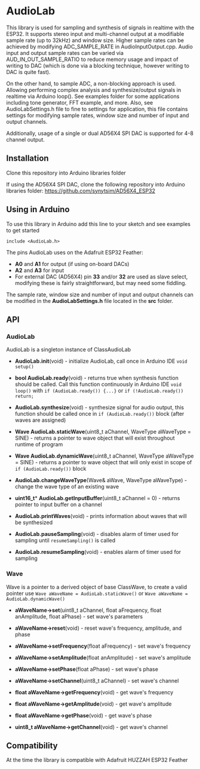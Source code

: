 # AudioLab

This library is used for sampling and synthesis of signals in realtime with the ESP32. It supports stereo input and multi-channel output at a modifiable sample rate (up to 32kHz) and window size. Higher sample rates can be achieved by modifying ADC_SAMPLE_RATE in AudioInputOutput.cpp. Audio input and output sample rates can be varied via AUD_IN_OUT_SAMPLE_RATIO to reduce memory usage and impact of writing to DAC (which is done via a blocking technique, however writing to DAC is quite fast).

On the other hand, to sample ADC, a non-blocking approach is used. Allowing performing complex analysis and synthesize/output signals in realtime via Arduino loop(). See examples folder for some applications including tone generator, FFT example, and more. Also, see AudioLabSettings.h file to fine to settings for application, this file contains settings for modifying sample rates, window size and number of input and output channels.

Additionally, usage of a single or dual AD56X4 SPI DAC is supported for 4-8 channel output.

## Installation

Clone this repository into Arduino libraries folder

If using the AD56X4 SPI DAC, clone the following repository into Arduino libraries folder: https://github.com/synytsim/AD56X4_ESP32

## Using in Arduino

To use this library in Arduino add this line to your sketch and see examples to get started

`include <AudioLab.h>`

The pins AudioLab uses on the Adafruit ESP32 Feather:
* **A0** and **A1** for output (if using on-board DACs)
* **A2** and **A3** for input
* For external DAC (AD56X4) pin **33** and/or **32** are used as slave select, modifying these is fairly straightforward, but may need some fiddling.

The sample rate, window size and number of input and output channels can be modified in the **AudioLabSettings.h** file located in the **src** folder.

## API

### AudioLab

AudioLab is a singleton instance of ClassAudioLab

* **AudioLab.init**(void) - initialize AudioLab, call once in Arduino IDE `void setup()`

* **bool AudioLab.ready**(void) - returns true when synthesis function should be called. Call this function continuously in Arduino IDE `void loop()` with `if (AudioLab.ready()) {...}` or `if (!AudioLab.ready()) return;`

* **AudioLab.synthesize**(void) - synthesize signal for audio output, this function should be called once in `if (AudioLab.ready())` block (after waves are assigned)

* **Wave AudioLab.staticWave**(uint8_t aChannel, WaveType aWaveType = SINE) - returns a pointer to wave object that will exist throughout runtime of program

* **Wave AudioLab.dynamicWave**(uint8_t aChannel, WaveType aWaveType = SINE) - returns a pointer to wave object that will only exist in scope of `if (AudioLab.ready())` block

* **AudioLab.changeWaveType**(Wave& aWave, WaveType aWaveType) - change the wave type of an existing wave

* **uint16_t*** **AudioLab.getInputBuffer**(uint8_t aChannel = 0) - returns pointer to input buffer on a channel

* **AudioLab.printWaves**(void) - prints information about waves that will be synthesized

* **AudioLab.pauseSampling**(void) - disables alarm of timer used for sampling until `resumeSampling()` is called

* **AudioLab.resumeSampling**(void) - enables alarm of timer used for sampling

### Wave

Wave is a pointer to a derived object of base ClassWave, to create a valid pointer use `Wave aWaveName = AudioLab.staticWave()` or `Wave aWaveName = AudioLab.dynamicWave()`

* **aWaveName->set**(uint8_t aChannel, float aFrequency, float anAmplitude, float aPhase) - set wave's parameters

* **aWaveName->reset**(void) - reset wave's frequency, amplitude, and phase

* **aWaveName->setFrequency**(float aFrequency) - set wave's frequency

* **aWaveName->setAmplitude**(float anAmplitude) - set wave's amplitude

* **aWaveName->setPhase**(float aPhase) - set wave's phase

* **aWaveName->setChannel**(uint8_t aChannel) - set wave's channel

* **float aWaveName->getFrequency**(void) - get wave's frequency

* **float aWaveName->getAmplitude**(void) - get wave's amplitude

* **float aWaveName->getPhase**(void) - get wave's phase

* **uint8_t aWaveName->getChannel**(void) - get wave's channel

## Compatibility

At the time the library is compatible with Adafruit HUZZAH ESP32 Feather
